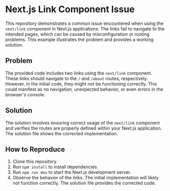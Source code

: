 # Next.js Link Component Issue

This repository demonstrates a common issue encountered when using the `next/link` component in Next.js applications. The links fail to navigate to the intended pages, which can be caused by misconfiguration or routing problems.  This example illustrates the problem and provides a working solution.

## Problem

The provided code includes two links using the `next/link` component. These links should navigate to the `/` and `/about` routes, respectively. However, in the initial code, they might not be functioning correctly.  This could manifest as no navigation, unexpected behavior, or even errors in the browser's console.

## Solution

The solution involves ensuring correct usage of the `next/link` component and verifies the routes are properly defined within your Next.js application.  The solution file shows the corrected implementation.

## How to Reproduce

1. Clone this repository.
2. Run `npm install` to install dependencies.
3. Run `npm run dev` to start the Next.js development server.
4. Observe the behavior of the links. The initial implementation will likely not function correctly.  The solution file provides the corrected code. 